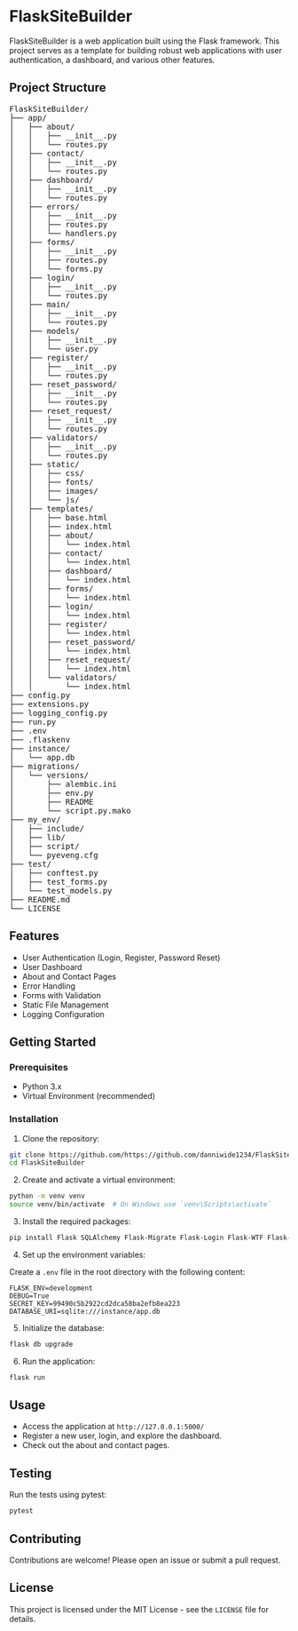 # FlaskSiteBuilder

FlaskSiteBuilder is a web application built using the Flask framework. This project serves as a template for building robust web applications with user authentication, a dashboard, and various other features.

## Project Structure


<pre>
FlaskSiteBuilder/
├── app/
│   ├── about/
│   │   ├── __init__.py
│   │   └── routes.py
│   ├── contact/
│   │   ├── __init__.py
│   │   └── routes.py
│   ├── dashboard/
│   │   ├── __init__.py
│   │   └── routes.py
│   ├── errors/
│   │   ├── __init__.py
│   │   ├── routes.py
│   │   └── handlers.py
│   ├── forms/
│   │   ├── __init__.py
│   │   ├── routes.py
│   │   └── forms.py
│   ├── login/
│   │   ├── __init__.py
│   │   └── routes.py
│   ├── main/
│   │   ├── __init__.py
│   │   └── routes.py
│   ├── models/
│   │   ├── __init__.py
│   │   └── user.py
│   ├── register/
│   │   ├── __init__.py
│   │   └── routes.py
│   ├── reset_password/
│   │   ├── __init__.py
│   │   └── routes.py
│   ├── reset_request/
│   │   ├── __init__.py
│   │   └── routes.py
│   ├── validators/
│   │   ├── __init__.py
│   │   └── routes.py
│   ├── static/
│   │   ├── css/
│   │   ├── fonts/
│   │   ├── images/
│   │   └── js/
│   ├── templates/
│   │   ├── base.html
│   │   ├── index.html
│   │   ├── about/
│   │   │   └── index.html
│   │   ├── contact/
│   │   │   └── index.html
│   │   ├── dashboard/
│   │   │   └── index.html
│   │   ├── forms/
│   │   │   └── index.html
│   │   ├── login/
│   │   │   └── index.html
│   │   ├── register/
│   │   │   └── index.html
│   │   ├── reset_password/
│   │   │   └── index.html
│   │   ├── reset_request/
│   │   │   └── index.html
│   │   └── validators/
│   │       └── index.html
├── config.py
├── extensions.py
├── logging_config.py
├── run.py
├── .env
├── .flaskenv
├── instance/
│   └── app.db
├── migrations/
│   └── versions/
│       ├── alembic.ini
│       ├── env.py
│       ├── README
│       └── script.py.mako
├── my_env/
│   ├── include/
│   ├── lib/
│   ├── script/
│   └── pyeveng.cfg
├── test/
│   ├── conftest.py
│   ├── test_forms.py
│   └── test_models.py
├── README.md
└── LICENSE
</pre>



## Features

- User Authentication (Login, Register, Password Reset)
- User Dashboard
- About and Contact Pages
- Error Handling
- Forms with Validation
- Static File Management
- Logging Configuration

## Getting Started

### Prerequisites

- Python 3.x
- Virtual Environment (recommended)

### Installation

1. Clone the repository:

```bash
git clone https://github.com/https://github.com/danniwide1234/FlaskSiteBuilder
cd FlaskSiteBuilder
```

2. Create and activate a virtual environment:

```bash
python -m venv venv
source venv/bin/activate  # On Windows use `venv\Scripts\activate`
```

3. Install the required packages:

```bash
pip install Flask SQLAlchemy Flask-Migrate Flask-Login Flask-WTF Flask-Mail
```

4. Set up the environment variables:

Create a `.env` file in the root directory with the following content:

```plaintext
FLASK_ENV=development
DEBUG=True
SECRET_KEY=99490c5b2922cd2dca58ba2efb8ea223
DATABASE_URI=sqlite:///instance/app.db
```

5. Initialize the database:

```bash
flask db upgrade
```

6. Run the application:

```bash
flask run
```

## Usage

- Access the application at `http://127.0.0.1:5000/`
- Register a new user, login, and explore the dashboard.
- Check out the about and contact pages.

## Testing

Run the tests using pytest:

```bash
pytest
```

## Contributing

Contributions are welcome! Please open an issue or submit a pull request.

## License

This project is licensed under the MIT License - see the `LICENSE` file for details.




